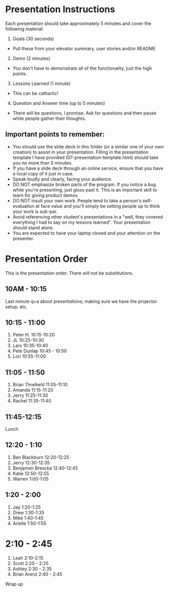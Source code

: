 # Presentation Instructions

Each presentation should take approximately 5 minutes and cover the following material:

1. Goals (30 seconds)
  * Pull these from your elevator summary, user stories and/or README
2. Demo (2 minutes)
  * You don't have to demonstrate all of the functionality, just the high points.
3. Lessons Learned (1 minute)
  * This can be cathartic!
4. Question and Answer time (up to 5 minutes)
  * There will be questions, I promise.  Ask for questions and then pause while people gather their thoughts.

## Important points to remember:

* You should use the slide deck in this folder (or a similar one of your own creation) to assist in your presentation.  Filling in the presentation template I have provided (07-presentation-template.html) should take you no more than 5 minutes.
* If you have a slide deck through an online service, ensure that you have a local copy of it just in case.
* Speak loudly and clearly, facing your audience.
* DO NOT emphasize broken parts of the program.  If you notice a bug while you're presenting, just gloss past it. This is an important skill to learn for giving product demos.
* DO NOT insult your own work.  People tend to take a person's self-evaluation at face value and you'll simply be setting people up to think your work is sub-par.
* Avoid referencing other student's presentations in a "well, they covered everything I had to say on my lessons learned".  Your presentation should stand alone.
* You are expected to have your laptop closed and your attention on the presenter.

# Presentation Order

This is the presentation order.  There will not be substitutions.

## 10AM - 10:15

Last minute q+a about presentations; making sure we have the projector setup; etc.

## 10:15 - 11:00

1. Peter H. 10:15-10:20
2. JL 10:25-10:30
3. Lars 10:35-10:40
4. Pete Dunlap 10:45 - 10:50
5. Lori 10:55-11:00

## 11:05 - 11:50

1. Brian Threlkeld 11:05-11:10
2. Amanda 11:15-11:20
3. Jerry  11:25-11:30
4. Rachel 11:35-11:40

## 11:45-12:15

Lunch

## 12:20 - 1:10

1. Ben Blackburn 12:20-12:25
2. Jerry 12:30-12:35
3. Benjamen Brescka 12:40-12:45
4. Katie 12:50-12:55
5. Warren 1:00-1:05

## 1:20 - 2:00

1. Jay 1:20-1:25
2. Drew 1:30-1:35
3. Mike 1:40-1:45
4. Arielle 1:50-1:55


# 2:10 - 2:45

1. Leah 2:10-2:15
2. Scott 2:20 - 2:25
3. Ashley 2:30 - 2:35
4. Brian Arenz 2:40 - 2:45

Wrap up
